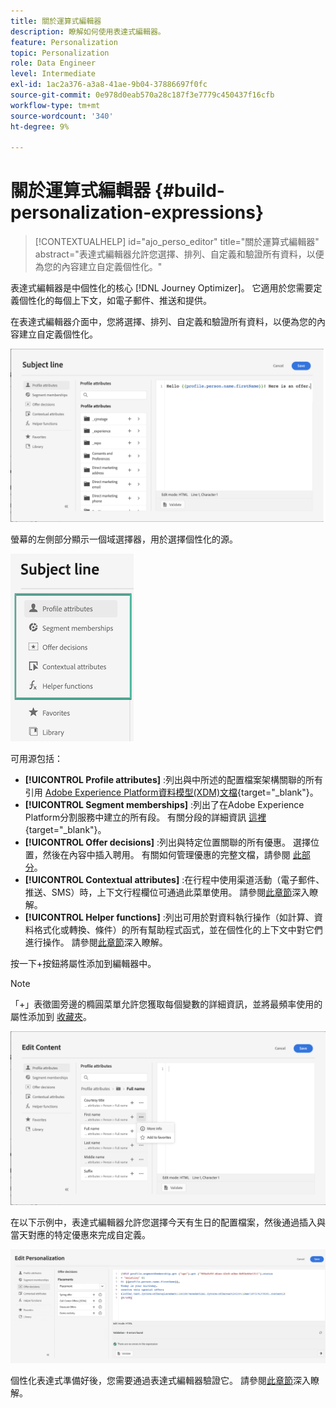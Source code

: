 ```yaml
---
title: 關於運算式編輯器
description: 瞭解如何使用表達式編輯器。
feature: Personalization
topic: Personalization
role: Data Engineer
level: Intermediate
exl-id: 1ac2a376-a3a8-41ae-9b04-37886697f0fc
source-git-commit: 0e978d0eab570a28c187f3e7779c450437f16cfb
workflow-type: tm+mt
source-wordcount: '340'
ht-degree: 9%

---
```


# 關於運算式編輯器 {#build-personalization-expressions}

>[!CONTEXTUALHELP]
>id="ajo_perso_editor"
>title="關於運算式編輯器"
>abstract="表達式編輯器允許您選擇、排列、自定義和驗證所有資料，以便為您的內容建立自定義個性化。"

表達式編輯器是中個性化的核心 [!DNL Journey Optimizer]。 它適用於您需要定義個性化的每個上下文，如電子郵件、推送和提供。

在表達式編輯器介面中，您將選擇、排列、自定義和驗證所有資料，以便為您的內容建立自定義個性化。

![](assets/perso_ee1.png)

螢幕的左側部分顯示一個域選擇器，用於選擇個性化的源。

![](assets/perso_ee3.png)

可用源包括：

* **[!UICONTROL Profile attributes]** :列出與中所述的配置檔案架構關聯的所有引用 [Adobe Experience Platform資料模型(XDM)文檔](https://experienceleague.adobe.com/docs/experience-platform/xdm/home.html){target=&quot;_blank&quot;}。
* **[!UICONTROL Segment memberships]** :列出了在Adobe Experience Platform分割服務中建立的所有段。 有關分段的詳細資訊 [這裡](https://experienceleague.adobe.com/docs/experience-platform/segmentation/home.html){target=&quot;_blank&quot;}。
* **[!UICONTROL Offer decisions]** :列出與特定位置關聯的所有優惠。 選擇位置，然後在內容中插入聘用。 有關如何管理優惠的完整文檔，請參閱 [此部分](../design/deliver-personalized-offers.md)。
* **[!UICONTROL Contextual attributes]** :在行程中使用渠道活動（電子郵件、推送、SMS）時，上下文行程欄位可通過此菜單使用。 請參閱[此章節](personalization-use-case.md)深入瞭解。
* **[!UICONTROL Helper functions]** :列出可用於對資料執行操作（如計算、資料格式化或轉換、條件）的所有幫助程式函式，並在個性化的上下文中對它們進行操作。 請參閱[此章節](functions/functions.md)深入瞭解。

按一下+按鈕將屬性添加到編輯器中。

>[!NOTE]
>
>「+」表徵圖旁邊的橢圓菜單允許您獲取每個變數的詳細資訊，並將最頻率使用的屬性添加到 [收藏夾](personalization-favorites.md)。

![](assets/attribute-details.png)

在以下示例中，表達式編輯器允許您選擇今天有生日的配置檔案，然後通過插入與當天對應的特定優惠來完成自定義。

![](assets/perso_ee2.png)

個性化表達式準備好後，您需要通過表達式編輯器驗證它。 請參閱[此章節](personalization-validation.md)深入瞭解。
